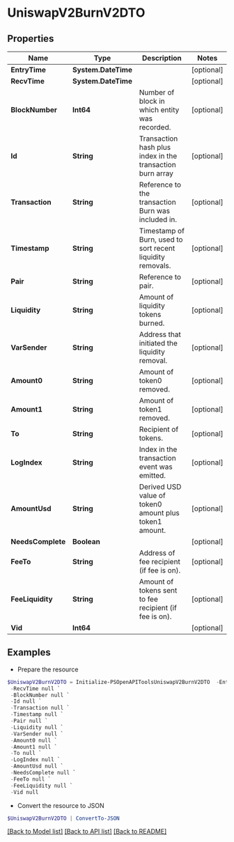 # UniswapV2BurnV2DTO
## Properties

Name | Type | Description | Notes
------------ | ------------- | ------------- | -------------
**EntryTime** | **System.DateTime** |  | [optional] 
**RecvTime** | **System.DateTime** |  | [optional] 
**BlockNumber** | **Int64** | Number of block in which entity was recorded. | [optional] 
**Id** | **String** | Transaction hash plus index in the transaction burn array | [optional] 
**Transaction** | **String** | Reference to the transaction Burn was included in. | [optional] 
**Timestamp** | **String** | Timestamp of Burn, used to sort recent liquidity removals. | [optional] 
**Pair** | **String** | Reference to pair. | [optional] 
**Liquidity** | **String** | Amount of liquidity tokens burned. | [optional] 
**VarSender** | **String** | Address that initiated the liquidity removal. | [optional] 
**Amount0** | **String** | Amount of token0 removed. | [optional] 
**Amount1** | **String** | Amount of token1 removed. | [optional] 
**To** | **String** | Recipient of tokens. | [optional] 
**LogIndex** | **String** | Index in the transaction event was emitted. | [optional] 
**AmountUsd** | **String** | Derived USD value of token0 amount plus token1 amount. | [optional] 
**NeedsComplete** | **Boolean** |  | [optional] 
**FeeTo** | **String** | Address of fee recipient (if fee is on). | [optional] 
**FeeLiquidity** | **String** | Amount of tokens sent to fee recipient (if fee is on). | [optional] 
**Vid** | **Int64** |  | [optional] 

## Examples

- Prepare the resource
```powershell
$UniswapV2BurnV2DTO = Initialize-PSOpenAPIToolsUniswapV2BurnV2DTO  -EntryTime null `
 -RecvTime null `
 -BlockNumber null `
 -Id null `
 -Transaction null `
 -Timestamp null `
 -Pair null `
 -Liquidity null `
 -VarSender null `
 -Amount0 null `
 -Amount1 null `
 -To null `
 -LogIndex null `
 -AmountUsd null `
 -NeedsComplete null `
 -FeeTo null `
 -FeeLiquidity null `
 -Vid null
```

- Convert the resource to JSON
```powershell
$UniswapV2BurnV2DTO | ConvertTo-JSON
```

[[Back to Model list]](../README.md#documentation-for-models) [[Back to API list]](../README.md#documentation-for-api-endpoints) [[Back to README]](../README.md)

